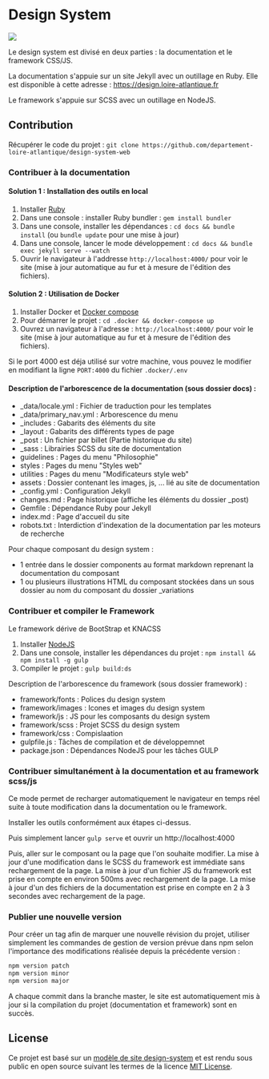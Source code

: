 # Design System

<a href="https://travis-ci.org/departement-loire-atlantique/design-system-web">
<img src="https://travis-ci.org/departement-loire-atlantique/design-system-web.svg?branch=master" />
</a>

Le design system est divisé en deux parties : la documentation et le framework CSS/JS.

La documentation s'appuie sur un site Jekyll avec un outillage en Ruby.
Elle est disponible à cette adresse : https://design.loire-atlantique.fr

Le framework s'appuie sur SCSS avec un outillage en NodeJS.

## Contribution

Récupérer le code du projet : `git clone https://github.com/departement-loire-atlantique/design-system-web`

### Contribuer à la documentation

#### Solution 1 : Installation des outils en local

1. Installer [Ruby](https://www.ruby-lang.org/en/documentation/installation/)
2. Dans une console : installer Ruby bundler : `gem install bundler`
3. Dans une console, installer les dépendances : `cd docs && bundle install` (ou `bundle update` pour une mise à jour)
4. Dans une console, lancer le mode développement : `cd docs && bundle exec jekyll serve --watch` 
5. Ouvrir le navigateur à l'addresse `http://localhost:4000/` pour voir le site (mise à jour automatique au fur et à mesure de l'édition des fichiers).

#### Solution 2 : Utilisation de Docker

1. Installer Docker et [Docker compose](https://docs.docker.com/compose/install/) 
2. Pour démarrer le projet : `cd .docker && docker-compose up`
3. Ouvrez un navigateur à l'adresse : `http://localhost:4000/` pour voir le site (mise à jour automatique au fur et à mesure de l'édition des fichiers).

Si le port 4000 est déja utilisé sur votre machine, vous pouvez le modifier en modifiant la ligne `PORT:4000` du fichier `.docker/.env`

#### Description de l'arborescence de la documentation (sous dossier docs) :

* \_data/locale.yml : Fichier de traduction pour les templates
* \_data/primary_nav.yml : Arborescence du menu
* \_includes : Gabarits des éléments du site
* \_layout : Gabarits des différents types de page
* \_post : Un fichier par billet (Partie historique du site)
* \_sass : Librairies SCSS du site de documentation
* guidelines : Pages du menu "Philosophie"
* styles : Pages du menu "Styles web"
* utilities : Pages du menu "Modificateurs style web"
* assets : Dossier contenant les images, js, ... lié au site de documentation
* \_config.yml : Configuration Jekyll
* changes.md : Page historique (affiche les éléments du dossier \_post)
* Gemfile : Dépendance Ruby pour Jekyll
* index.md : Page d'accueil du site
* robots.txt : Interdiction d'indexation de la documentation par les moteurs de recherche

Pour chaque composant du design system :
* 1 entrée dans le dossier components au format markdown reprenant la documentation du composant
* 1 ou plusieurs illustrations HTML du composant stockées dans un sous dossier au nom du composant du dossier \_variations

### Contribuer et compiler le Framework

Le framework dérive de BootStrap et KNACSS

1. Installer [NodeJS](https://nodejs.org/en/download/)
2. Dans une console, installer les dépendances du projet : `npm install && npm install -g gulp`
3. Compiler le projet : `gulp build:ds`

Description de l'arborescence du framework (sous dossier framework) :

* framework/fonts : Polices du design system
* framework/images : Icones et images du design system
* framework/js : JS pour les composants du design system
* framework/scss : Projet SCSS du design system
* framework/css : Compislaation
* gulpfile.js : Tâches de compilation et de développemnet
* package.json : Dépendances NodeJS pour les tâches GULP

### Contribuer simultanément à la documentation et au framework scss/js

Ce mode permet de recharger automatiquement le navigateur en temps réel suite à toute modification dans la documentation ou le framework.

Installer les outils conformément aux étapes ci-dessus.

Puis simplement lancer `gulp serve` et ouvrir un http://localhost:4000

Puis, aller sur le composant ou la page que l'on souhaite modifier. 
La mise à jour d'une modification dans le SCSS du framework est immédiate sans rechargement de la page.
La mise à jour d'un fichier JS du framework est prise en compte en environ 500ms avec rechargement de la page.
La mise à jour d'un des fichiers de la documentation est prise en compte en 2 à 3 secondes avec rechargement de la page.

### Publier une nouvelle version

Pour créer un tag afin de marquer une nouvelle révision du projet, utiliser simplement les commandes de gestion de version prévue dans npm selon l'importance des modifications réalisée depuis la précédente version :

```bash
npm version patch
npm version minor
npm version major
```

A chaque commit dans la branche master, le site est automatiquement mis à jour si la compilation du projet (documentation et framework) sont en succès.

## License

Ce projet est basé sur un [modèle de site design-system](https://github.com/lundegaard/design-system-template) et est rendu sous public en open source suivant les termes de la licence [MIT License](https://opensource.org/licenses/MIT).
